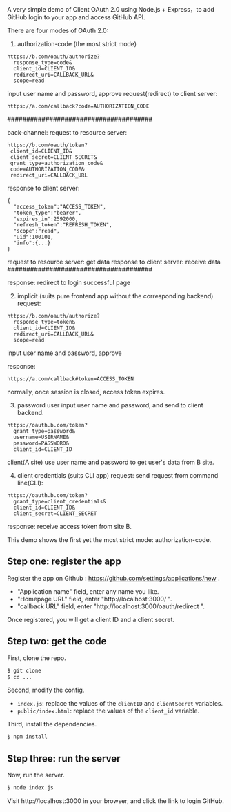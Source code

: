 A very simple demo of Client OAuth 2.0 using Node.js + Express，to add GitHub login to your app and access GitHub API.

There are four modes of OAuth 2.0:
1. authorization-code (the most strict mode)
```
https://b.com/oauth/authorize?
  response_type=code&
  client_id=CLIENT_ID&
  redirect_uri=CALLBACK_URL&
  scope=read
```


input user name and password, approve
request(redirect) to client server:
```
https://a.com/callback?code=AUTHORIZATION_CODE
```

######################################

back-channel:
request to resource server:
```
https://b.com/oauth/token?
 client_id=CLIENT_ID&
 client_secret=CLIENT_SECRET&
 grant_type=authorization_code&
 code=AUTHORIZATION_CODE&
 redirect_uri=CALLBACK_URL
```

response to client server:
```
{    
  "access_token":"ACCESS_TOKEN",
  "token_type":"bearer",
  "expires_in":2592000,
  "refresh_token":"REFRESH_TOKEN",
  "scope":"read",
  "uid":100101,
  "info":{...}
}
```

request to resource server: get data
response to client server: receive data
######################################

response: redirect to login successful page

2. implicit (suits pure frontend app without the corresponding backend)
request:
```
https://b.com/oauth/authorize?
  response_type=token&
  client_id=CLIENT_ID&
  redirect_uri=CALLBACK_URL&
  scope=read
```

input user name and password, approve

response:
```
https://a.com/callback#token=ACCESS_TOKEN
```

normally, once session is closed, access token expires.

3. password
user input user name and password, and send to client backend.
```
https://oauth.b.com/token?
  grant_type=password&
  username=USERNAME&
  password=PASSWORD&
  client_id=CLIENT_ID
```

client(A site) use user name and password to get user's data from B site.

4. client credentials (suits CLI app)
request: send request from command line(CLI):
```
https://oauth.b.com/token?
  grant_type=client_credentials&
  client_id=CLIENT_ID&
  client_secret=CLIENT_SECRET
```

response: receive access token from site B.

This demo shows the first yet the most strict mode: authorization-code.

## Step one: register the app

Register the app on Github : https://github.com/settings/applications/new .


- "Application name" field, enter any name you like.
- "Homepage URL" field, enter "http://localhost:3000/ ".
- "callback URL" field, enter "http://localhost:3000/oauth/redirect ".

Once registered, you will get a client ID and a client secret.

## Step two: get the code

First, clone the repo.

```bash
$ git clone
$ cd ...
```

Second, modify the config.

- `index.js`: replace the values of the `clientID` and `clientSecret` variables.
- `public/index.html`: replace the values of the `client_id` variable.

Third, install the dependencies.

```bash
$ npm install
```

## Step three: run the server

Now, run the server.

```bash
$ node index.js
```

Visit http://localhost:3000 in your browser, and click the link to login GitHub.
